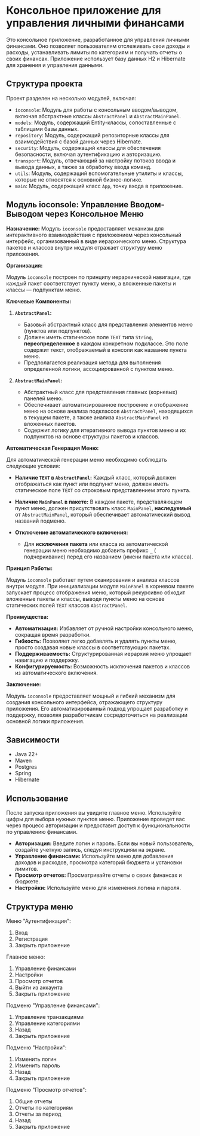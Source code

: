 # Консольное приложение для управления личными финансами

Это консольное приложение, разработанное для управления личными финансами. Оно позволяет пользователям отслеживать свои
доходы и расходы, устанавливать лимиты по категориям и получать отчеты о своих финансах. Приложение использует базу
данных H2 и Hibernate для хранения и управления данными.

## Структура проекта

Проект разделен на несколько модулей, включая:

* `ioconsole`: Модуль для работы с консольным вводом/выводом, включая абстрактные классы `AbstractPanel` и
  `AbstractMainPanel`.
* `models`: Модуль, содержащий Entity-классы, сопоставленные с таблицами базы данных.
* `repository`: Модуль, содержащий репозиторные классы для взаимодействия с базой данных через Hibernate.
* `security`: Модуль, содержащий классы для обеспечения безопасности, включая аутентификацию и авторизацию.
* `transport`: Модуль, отвечающий за настройку потоков ввода и вывода данных, а также за обработку ввода команд.
* `utils`: Модуль, содержащий вспомогательные утилиты и классы, которые не относятся к основной бизнес-логике.
* `main`: Модуль, содержащий класс `App`, точку входа в приложение.

## Модуль ioconsole: Управление Вводом-Выводом через Консольное Меню

**Назначение:** Модуль `ioconsole` предоставляет механизм для интерактивного взаимодействия с приложением через
консольный интерфейс, организованный в виде иерархического меню. Структура пакетов и классов внутри модуля отражает
структуру меню приложения.

**Организация:**

Модуль `ioconsole` построен по принципу иерархической навигации, где каждый пакет соответствует пункту меню, а вложенные
пакеты и классы — подпунктам меню.

**Ключевые Компоненты:**

1. **`AbstractPanel`:**
    * Базовый абстрактный класс для представления элементов меню (пунктов или подпунктов).
    * Должен иметь статическое поле `TEXT` типа `String`, **переопределенное** в каждом конкретном подклассе. Это поле
      содержит текст, отображаемый в консоли как название пункта меню.
    * Предполагается реализация метода для выполнения определенной логики, ассоциированной с пунктом меню.

2. **`AbstractMainPanel`:**
    * Абстрактный класс для представления главных (корневых) панелей меню.
    * Обеспечивает автоматизированное построение и отображение меню на основе анализа подклассов `AbstractPanel`,
      находящихся в текущем пакете, а также анализа `AbstractMainPanel` из вложенных пакетов.
    * Содержит логику для итеративного вывода пунктов меню и их подпунктов на основе структуры пакетов и классов.

**Автоматическая Генерация Меню:**

Для автоматической генерации меню необходимо соблюдать следующие условия:

* **Наличие `TEXT` в `AbstractPanel`:** Каждый класс, который должен отображаться как пункт или подпункт меню, должен
  иметь статическое поле `TEXT` со строковым представлением этого пункта.

* **Наличие `MainPanel` в пакете:** В каждом пакете, представляющем пункт меню, должен присутствовать класс `MainPanel`,
  **наследуемый** от `AbstractMainPanel`, который обеспечивает автоматический вывод названий подменю.

* **Отключение автоматического включения:**
    * Для **исключения пакета** или класса из автоматической генерации меню необходимо добавить префикс `_` (
      подчеркивание) перед его названием (имени пакета или класса).

**Принцип Работы:**

Модуль `ioconsole` работает путем сканирования и анализа классов внутри модуля. При инициализации модуля `MainPanel` в
корневом пакете запускает процесс отображения меню, который рекурсивно обходит вложенные пакеты и классы, выводя пункты
меню на основе статических полей `TEXT` классов `AbstractPanel`.

**Преимущества:**

* **Автоматизация:** Избавляет от ручной настройки консольного меню, сокращая время разработки.
* **Гибкость:** Позволяет легко добавлять и удалять пункты меню, просто создавая новые классы в соответствующих пакетах.
* **Поддерживаемость:** Структурированная иерархия меню упрощает навигацию и поддержку.
* **Конфигурируемость:** Возможность исключения пакетов и классов из автоматического включения.

**Заключение:**

Модуль `ioconsole` предоставляет мощный и гибкий механизм для создания консольного интерфейса, отражающего структуру
приложения. Его автоматизированный подход упрощает разработку и поддержку, позволяя разработчикам сосредоточиться на
реализации основной логики приложения.

## Зависимости

* Java 22+
* Maven
* Postgres
* Spring
* Hibernate


## Использование

После запуска приложения вы увидите главное меню. Используйте цифры для выбора нужных пунктов меню. Приложение проведет
вас через процесс авторизации и предоставит доступ к функциональности по управлению финансами.

* **Авторизация:** Введите логин и пароль. Если вы новый пользователь, создайте учетную запись, следуя инструкциям на
  экране.
* **Управление финансами:** Используйте меню для добавления доходов и расходов, просмотра категорий бюджета и установки
  лимитов.
* **Просмотр отчетов:** Просматривайте отчеты о своих финансах и бюджете.
* **Настройки:** Используйте меню для изменения логина и пароля.

## Структура меню

Меню "Аутентификация":

1. Вход
2. Регистрация
3. Закрыть приложение

Главное меню:

1. Управление финансами
2. Настройки
3. Просмотр отчетов
4. Выйти из аккаунта
5. Закрыть приложение

Подменю "Управление финансами":

1. Управление транзакциями
2. Управление категориями
3. Назад
4. Закрыть приложение

Подменю "Настройки":

1. Изменить логин
2. Изменить пароль
3. Назад
4. Закрыть приложение

Подменю "Просмотр отчетов":

1. Общие отчеты
2. Отчеты по категориям
3. Отчеты за период
4. Назад
5. Закрыть приложение




